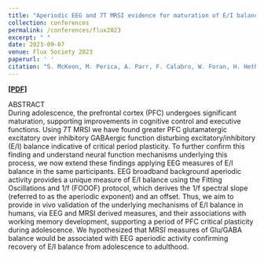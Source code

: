 ```yaml
---
title: "Aperiodic EEG and 7T MRSI evidence for maturation of E/I balance supporting the development of working memory through adolescence"
collection: conferences
permalink: /conferences/flux2023
excerpt: " "
date: 2023-09-07
venue: Flux Society 2023
paperurl: ' '
citation: "S. McKeon, M. Perica, A. Parr, F. Calabro, W. Foran, H. Hetherington, C. Moon, B. Luna. Aperiodic EEG and 7T MRSI evidence for maturation of E/I balance supporting the development of working memory through adolescence. Flux Society, Santa Rosa, California. September 2023. (Graduate Poster/Abstract). "
---
```

[<b>[PDF]</b>](https://shanemckeon.github.io/files/McKeon_Flux_Final.pdf)

ABSTRACT  
During adolescence, the prefrontal cortex (PFC) undergoes significant maturation, supporting improvements in cognitive control and executive functions.
Using 7T MRSI we have found greater PFC glutamatergic excitatory over inhibitory GABAergic function disturbing excitatory/inhibitory (E/I) balance indicative of critical period plasticity. To further confirm this finding and understand neural function mechanisms underlying this process, we now extend these findings applying EEG measures of E/I balance in the same participants. EEG broadband background aperiodic activity provides a unique measure of E/I balance using the Fitting Oscillations and 1/f (FOOOF) protocol, which derives the 1/f spectral slope (referred to as the aperiodic exponent) and an offset. Thus, we aim to provide in vivo validation of the underlying mechanisms of E/I balance in humans, via EEG and MRSI derived measures, and their associations with working memory development, supporting a period of PFC critical plasticity during adolescence. We hypothesized that MRSI measures of Glu/GABA balance would be associated with EEG aperiodic activity confirming recovery of E/I balance from adolescence to adulthood.
